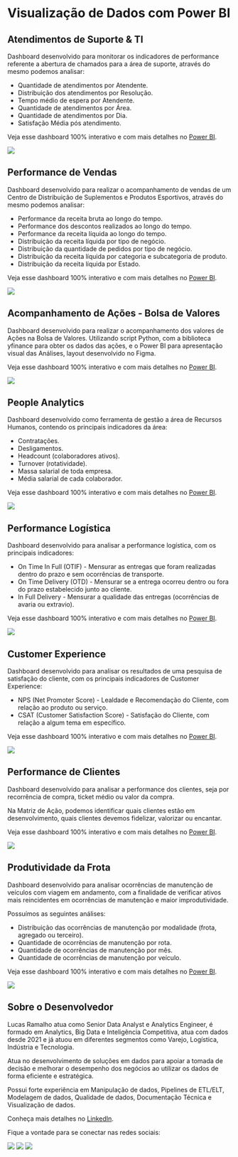 # Visualização de Dados com Power BI

## Atendimentos de Suporte & TI

Dashboard desenvolvido para monitorar os indicadores de performance referente a abertura de chamados para a área de suporte, através do mesmo podemos analisar:

  - Quantidade de atendimentos por Atendente.
  - Distribuição dos atendimentos por Resolução.
  - Tempo médio de espera por Atendente.
  - Quantidade de atendimentos por Área.
  - Quantidade de atendimentos por Dia.
  - Satisfação Média pós atendimento.

Veja esse dashboard 100% interativo e com mais detalhes no [Power BI](https://app.powerbi.com/view?r=eyJrIjoiMWRjNmU5NDItNTgxMS00MzIxLWE1MTYtYjVjNjkyMTI2NTM1IiwidCI6IjIxYzJkNDJlLWY2MTItNDZmNi1iOTBhLTEwY2YxODVmYmFkZiJ9).

<img src="Portfolio_Images/SuporteTI.png">

## Performance de Vendas

Dashboard desenvolvido para realizar o acompanhamento de vendas de um Centro de Distribuição de Suplementos e Produtos Esportivos, através do mesmo podemos analisar:

  - Performance  da receita bruta ao longo do tempo.
  - Performance dos descontos realizados ao longo do tempo.
  - Performance da receita líquida ao longo do tempo.
  - Distribuição da receita líquida por tipo de negócio.
  - Distribuição da quantidade de pedidos por tipo de negócio.
  - Distribuição da receita líquida por categoria e subcategoria de produto.
  - Distribuição da receita líquida por Estado.

Veja esse dashboard 100% interativo e com mais detalhes no [Power BI](https://app.powerbi.com/view?r=eyJrIjoiN2Q5MzEzNjktYjk5YS00OTZjLWE2MTAtOTk1MTg5ZjQwOGVkIiwidCI6IjIxYzJkNDJlLWY2MTItNDZmNi1iOTBhLTEwY2YxODVmYmFkZiJ9).

<img src="Portfolio_Images/PerformanceVendas.png">

## Acompanhamento de Ações - Bolsa de Valores

Dashboard desenvolvido para realizar o acompanhamento dos valores de Ações na Bolsa de Valores.
Utilizando script Python, com a biblioteca yfinance para obter os dados das ações, e o Power BI para apresentação visual das Análises, layout desenvolvido no Figma.

Veja esse dashboard 100% interativo e com mais detalhes no [Power BI](https://app.powerbi.com/view?r=eyJrIjoiOGE0MmQzNTEtY2VlNi00ZDJjLTgwNjEtMzdlOGFkYTY3OGFmIiwidCI6IjIxYzJkNDJlLWY2MTItNDZmNi1iOTBhLTEwY2YxODVmYmFkZiJ9&pageName=ReportSection).

<img src="Portfolio_Images/Acoes.png">

## People Analytics

Dashboard desenvolvido como ferramenta de gestão a área de Recursos Humanos, contendo os principais indicadores da área:

  - Contratações.
  - Desligamentos.
  - Headcount (colaboradores ativos).
  - Turnover (rotatividade).
  - Massa salarial de toda empresa.
  - Média salarial de cada colaborador.

Veja esse dashboard 100% interativo e com mais detalhes no [Power BI](https://app.powerbi.com/view?r=eyJrIjoiN2ZmZGIyODUtYjQ2ZC00MjRmLTljNTUtNmI0NjUwZTZiZTc0IiwidCI6IjIxYzJkNDJlLWY2MTItNDZmNi1iOTBhLTEwY2YxODVmYmFkZiJ9&pageName=ReportSection).

<img src="Portfolio_Images/PeopleAnalytics.png">

## Performance Logística

Dashboard desenvolvido para analisar a performance logística, com os principais indicadores:

  - On Time In Full (OTIF) - Mensurar as entregas que foram realizadas dentro do prazo e sem ocorrências de transporte.
  - On Time Delivery (OTD) - Mensurar se a entrega ocorreu dentro ou fora do prazo estabelecido junto ao cliente.
  - In Full Delivery - Mensurar a qualidade das entregas (ocorrências de avaria ou extravio).

Veja esse dashboard 100% interativo e com mais detalhes no [Power BI](https://app.powerbi.com/view?r=eyJrIjoiZWU3NzZmNWYtNzFjMy00ZGQ2LThhZjAtODRjNjg2YTczNzA2IiwidCI6IjIxYzJkNDJlLWY2MTItNDZmNi1iOTBhLTEwY2YxODVmYmFkZiJ9).

<img src="Portfolio_Images/Logistica.png">

## Customer Experience

Dashboard desenvolvido para analisar os resultados de uma pesquisa de satisfação do cliente, com os principais indicadores de Customer Experience:

  - NPS (Net Promoter Score) - Lealdade e Recomendação do Cliente, com relação ao produto ou serviço.
  - CSAT (Customer Satisfaction Score) - Satisfação do Cliente, com relação a algum tema em específico.

Veja esse dashboard 100% interativo e com mais detalhes no [Power BI](https://app.powerbi.com/view?r=eyJrIjoiM2M5NmNkZjMtYzIxYS00ZjdiLTljMzUtMDc1NzM0NDNjMDU4IiwidCI6IjIxYzJkNDJlLWY2MTItNDZmNi1iOTBhLTEwY2YxODVmYmFkZiJ9).

<img src="Portfolio_Images/NPS.png">

## Performance de Clientes

Dashboard desenvolvido para analisar a performance dos clientes, seja por recorrência de compra, ticket médio ou valor da compra.

Na Matriz de Ação, podemos identificar quais clientes estão em desenvolvimento, quais clientes devemos fidelizar, valorizar ou encantar.

Veja esse dashboard 100% interativo e com mais detalhes no [Power BI](https://app.powerbi.com/view?r=eyJrIjoiZjMzYzg5NTMtMzVkNy00ZTQ1LTkyMjAtNmJjNTNmZTBmYmJlIiwidCI6IjIxYzJkNDJlLWY2MTItNDZmNi1iOTBhLTEwY2YxODVmYmFkZiJ9).

<img src="Portfolio_Images/Clientes.png">

## Produtividade da Frota

Dashboard desenvolvido para analisar ocorrências de manutenção de veículos com viagem em andamento, com a finalidade de verificar ativos mais reincidentes em ocorrências de manutenção e maior improdutividade.

Possuímos as seguintes análises:

  - Distribuição das ocorrências de manutenção por modalidade (frota, agregado ou terceiro).
  - Quantidade de ocorrências de manutenção por rota.
  - Quantidade de ocorrências de manutenção por mês.
  - Quantidade de ocorrências de manutenção por veículo.

Veja esse dashboard 100% interativo e com mais detalhes no [Power BI](https://app.powerbi.com/view?r=eyJrIjoiNzVmZjk1NmQtMzI0Ni00NGI0LWI2NjgtZTBlOWYzZGEwYWUzIiwidCI6IjIxYzJkNDJlLWY2MTItNDZmNi1iOTBhLTEwY2YxODVmYmFkZiJ9).

<img src="Portfolio_Images/ProdutividadeFrota.png">

## Sobre o Desenvolvedor

Lucas Ramalho atua como Senior Data Analyst e Analytics Engineer, é formado em Analytics, Big Data e Inteligência Competitiva, atua com dados desde 2021 e já atuou em diferentes segmentos como Varejo, Logística, Indústria e Tecnologia.

Atua no desenvolvimento de soluções em dados para apoiar a tomada de decisão e melhorar o desempenho dos negócios ao utilizar os dados de forma eficiente e estratégica.

Possui forte experiência em Manipulação de dados, Pipelines de ETL/ELT, Modelagem de dados, Qualidade de dados, Documentação Técnica e Visualização de dados.

Conheça mais detalhes no [LinkedIn](https://www.linkedin.com/in/olucasramalho/).

Fique a vontade para se conectar nas redes sociais:

<div> 
  <a href="https://www.linkedin.com/in/olucasramalho/" target="_blank"><img src="https://img.shields.io/badge/-LinkedIn-%230077B5?style=for-the-badge&logo=linkedin&logoColor=white" target="_blank"></a>
  <a href = "mailto:oramalholucas@gmail.com"><img src="https://img.shields.io/badge/-Gmail-%23333?style=for-the-badge&logo=gmail&logoColor=white" target="_blank"></a>
  <a href="https://www.instagram.com/lukaas_ramalho" target="_blank"><img src="https://img.shields.io/badge/-Instagram-%23E4405F?style=for-the-badge&logo=instagram&logoColor=white" target="_blank"></a>
</div>
